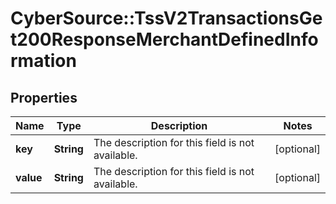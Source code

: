 # CyberSource::TssV2TransactionsGet200ResponseMerchantDefinedInformation

## Properties
Name | Type | Description | Notes
------------ | ------------- | ------------- | -------------
**key** | **String** | The description for this field is not available. | [optional] 
**value** | **String** | The description for this field is not available. | [optional] 


